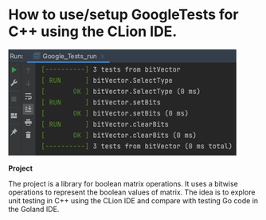 # How to use/setup GoogleTests for C++ using the CLion IDE.

![Google tests](projectpic.png)

**Project**

The project is a library for boolean matrix operations. It uses a bitwise operations to represent the boolean values of
matrix. The idea is to explore unit testing in C++ using the CLion IDE and compare with
testing Go code in the Goland IDE.

<TBC>
